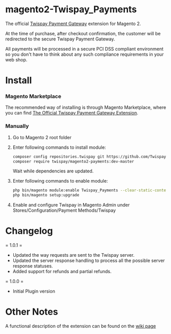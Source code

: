 magento2-Twispay_Payments
=========================

The official [Twispay Payment Gateway][twispay] extension for Magento 2.

At the time of purchase, after checkout confirmation, the customer will be redirected to the secure Twispay Payment Gateway.

All payments will be processed in a secure PCI DSS compliant environment so you don't have to think about any such compliance requirements in your web shop.

Install
=======

### Magento Marketplace

The recommended way of installing is through Magento Marketplace, where you can
find [The Official Twispay Payment Gateway Extension](https://marketplace.magento.com/twispay-module-payments.html).

### Manually

1. Go to Magento 2 root folder

2. Enter following commands to install module:

    ```bash
    composer config repositories.twispay git https://github.com/Twispay/magento2.git
    composer require twispay/magento2-payments:dev-master
    ```
   Wait while dependencies are updated.

3. Enter following commands to enable module:

    ```bash
    php bin/magento module:enable Twispay_Payments --clear-static-content
    php bin/magento setup:upgrade
    ```
4. Enable and configure Twispay in Magento Admin under Stores/Configuration/Payment Methods/Twispay

Changelog
=========

= 1.0.1 =
* Updated the way requests are sent to the Twispay server.
* Updated the server response handling to process all the possible server response statuses.
* Added support for refunds and partial refunds.

= 1.0.0 =
* Initial Plugin version

Other Notes
===========

A functional description of the extension can be found on the [wiki page][doc]

[twispay]: http://twispay.com/
[marketplace]: https://marketplace.magento.com/twispay-magento2-payments.html
[doc]: https://twis.li/2spt8rx
